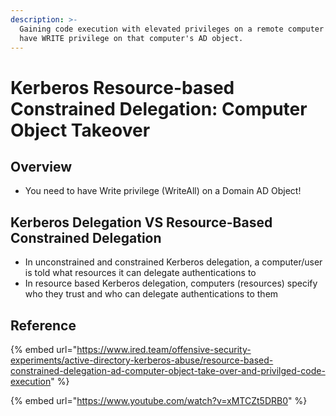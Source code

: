 ```yaml
---
description: >-
  Gaining code execution with elevated privileges on a remote computer if you
  have WRITE privilege on that computer's AD object.
---
```


# Kerberos Resource-based Constrained Delegation: Computer Object Takeover

## Overview

* You need to have Write privilege (WriteAll) on a Domain AD Object!

## Kerberos Delegation VS Resource-Based Constrained Delegation

* In unconstrained and constrained Kerberos delegation, a computer/user is told what resources it can delegate authentications to
* In resource based Kerberos delegation, computers (resources) specify who they trust and who can delegate authentications to them

## Reference

{% embed url="https://www.ired.team/offensive-security-experiments/active-directory-kerberos-abuse/resource-based-constrained-delegation-ad-computer-object-take-over-and-privilged-code-execution" %}

{% embed url="https://www.youtube.com/watch?v=xMTCZt5DRB0" %}

